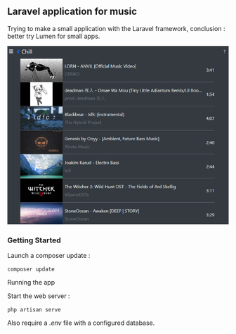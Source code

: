 ## Laravel application for music

Trying to make a small application with the Laravel framework, conclusion : better try Lumen for small apps.

![preview](preview.PNG)

### Getting Started

Launch a composer update :

```
composer update
```

Running the app

Start the web server :

```
php artisan serve
```


Also require a *.env* file with a configured database.